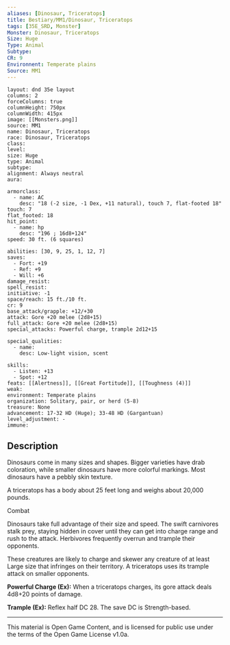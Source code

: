 ```yaml
---
aliases: [Dinosaur, Triceratops]
title: Bestiary/MM1/Dinosaur, Triceratops
tags: [35E_SRD, Monster]
Monster: Dinosaur, Triceratops
Size: Huge
Type: Animal
Subtype: 
CR: 9
Environnent: Temperate plains
Source: MM1
---
```


```statblock
layout: dnd 35e layout
columns: 2
forceColumns: true
columnHeight: 750px
columnWidth: 415px
image: [[Monsters.png]]
source: MM1
name: Dinosaur, Triceratops
race: Dinosaur, Triceratops
class: 
level: 
size: Huge
type: Animal
subtype: 
alignment: Always neutral
aura: 

armorclass:
  - name: AC
    desc: "18 (-2 size, -1 Dex, +11 natural), touch 7, flat-footed 18"
touch: 7
flat_footed: 18
hit_point:
  - name: hp
    desc: "196 ; 16d8+124"
speed: 30 ft. (6 squares)

abilities: [30, 9, 25, 1, 12, 7]
saves:
  - Fort: +19
  - Ref: +9
  - Will: +6
damage_resist: 
spell_resist: 
initiative: -1
space/reach: 15 ft./10 ft.
cr: 9
base_attack/grapple: +12/+30
attack: Gore +20 melee (2d8+15)
full_attack: Gore +20 melee (2d8+15)
special_attacks: Powerful charge, trample 2d12+15

special_qualities:
  - name: 
    desc: Low-light vision, scent

skills:
  - Listen: +13
  - Spot: +12
feats: [[Alertness]], [[Great Fortitude]], [[Toughness (4)]]
weak: 
environment: Temperate plains
organization: Solitary, pair, or herd (5-8)
treasure: None
advancement: 17-32 HD (Huge); 33-48 HD (Gargantuan)
level_adjustment: -
immune: 
```

## Description

<p>Dinosaurs come in many sizes and shapes. Bigger varieties have drab coloration, while smaller dinosaurs have more colorful markings. Most dinosaurs have a pebbly skin texture.</p>
<p>A triceratops has a body about 25 feet long and weighs about 20,000 pounds.</p>
<p>Combat</p>
<p>Dinosaurs take full advantage of their size and speed. The swift carnivores stalk prey, staying hidden in cover until they can get into charge range and rush to the attack. Herbivores frequently overrun and trample their opponents.</p>
<p>These creatures are likely to charge and skewer any creature of at least Large size that infringes on their territory. A triceratops uses its trample attack on smaller opponents.</p>
<p>
            <b>Powerful Charge (Ex):</b> When a triceratops charges, its gore attack deals 4d8+20 points of damage.</p>
<p>
            <b>Trample (Ex):</b> Reflex half DC 28. The save DC is Strength-based.</p>

---

This material is Open Game Content, and is licensed for public use under
the terms of the Open Game License v1.0a.
